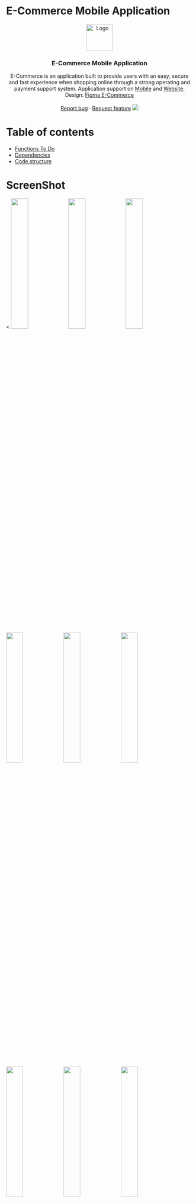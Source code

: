 # E-Commerce Mobile Application

<p align="center">
  <a href="https://flutter.io/">
    <img src="https://firebasestorage.googleapis.com/v0/b/e-conmmerce.appspot.com/o/logo.png?alt=media&token=4051c5bc-9ea4-4a31-850b-08a123fba45a" alt="Logo" width=72 height=72>
  </a>

  <h3 align="center">E-Commerce Mobile Application</h3>

  <p align="center">
   E-Commerce is an application built to provide users with an easy, secure and fast experience when shopping online through a strong operating and payment support system. Application support on  <a href="https://play.google.com/store/apps/details?id=com.goldenowl.ecommerce">Mobile</a> and  <a href="https://e-conmmerce.web.app/">Website</a>. Design: <a href="https://www.figma.com/file/arYXBvjg4dgjeS3cdFwSKO/E-commerce-Application-by-Fively-%2F-Light-Version-(Copy)?node-id=552%3A0">Figma E-Commerce</a> 
    <br>
    <br>
    <a href="https://github.com/levi-pham-goldenowl/E-Commerce/issues/new">Report bug</a>
    ·
    <a href="https://github.com/levi-pham-goldenowl/E-Commerce/issues/new">Request feature</a>


   <img src="https://firebasestorage.googleapis.com/v0/b/e-conmmerce.appspot.com/o/light%20hi.png?alt=media&token=40d423ca-4489-4e35-899e-187d38fb13c6" > 
</p>

# Table of contents


- [Functions To Do](#functions-to-do)
- [Dependencies](#depencencies)
- [Code structure](#code-structure)

# ScreenShot
<
    <img src="https://firebasestorage.googleapis.com/v0/b/e-conmmerce.appspot.com/o/readme%2FScreenshot_1650421162.png?alt=media&token=d9040d5e-b2fe-487c-ac1d-68a68fbf17d2" width=30% height=30%> 
    <img src="https://firebasestorage.googleapis.com/v0/b/e-conmmerce.appspot.com/o/readme%2FScreenshot_1650421180.png?alt=media&token=bba49000-c8fe-45e4-8267-e08573302d8e" width=30% height=30%>
    <img src="https://firebasestorage.googleapis.com/v0/b/e-conmmerce.appspot.com/o/readme%2FScreenshot_1650421185.png?alt=media&token=6b522cb4-4eec-4fac-a5e2-78c4044a5590" width=30% height=30%>
    <img src="https://firebasestorage.googleapis.com/v0/b/e-conmmerce.appspot.com/o/readme%2FScreenshot_1650421194.png?alt=media&token=5509b0b9-525f-4edf-a067-c13b9f2fbf51" width=30% height=30%>
    <img src="https://firebasestorage.googleapis.com/v0/b/e-conmmerce.appspot.com/o/readme%2FScreenshot_1650421200.png?alt=media&token=9538a0f3-a617-43f9-b3b7-b6e00f361312" width=30% height=30%>
    <img src="https://firebasestorage.googleapis.com/v0/b/e-conmmerce.appspot.com/o/readme%2FScreenshot_1650421213.png?alt=media&token=5e40346e-250f-42ff-a5aa-e2a25b9903bc" width=30% height=30%>
    <img src="https://firebasestorage.googleapis.com/v0/b/e-conmmerce.appspot.com/o/readme%2FScreenshot_1650421206.png?alt=media&token=5db986d4-b992-4583-9a05-f543f2956b7b" width=30% height=30%>
    <img src="https://firebasestorage.googleapis.com/v0/b/e-conmmerce.appspot.com/o/readme%2FScreenshot_1650421237.png?alt=media&token=b1d9af9f-f60c-4106-9200-0543798bb52e" width=30% height=30%>
    <img src="https://firebasestorage.googleapis.com/v0/b/e-conmmerce.appspot.com/o/readme%2FScreenshot_1650421246.png?alt=media&token=61d9e069-13de-4a3f-84d6-7d0ca4f35718" width=30% height=30%>
    <img src="https://firebasestorage.googleapis.com/v0/b/e-conmmerce.appspot.com/o/readme%2FScreenshot_1650421250.png?alt=media&token=1caf07c2-ac9f-4ef6-9e64-44e2d0c2a221" width=30% height=30%>
     <img src="https://firebasestorage.googleapis.com/v0/b/e-conmmerce.appspot.com/o/readme%2FScreenshot_1650421297.png?alt=media&token=35d95596-8d2c-4c0b-b98a-72c8388ab924" width=30% height=30%>
      <img src="https://firebasestorage.googleapis.com/v0/b/e-conmmerce.appspot.com/o/readme%2FScreenshot_1650421317.png?alt=media&token=027f3039-c1de-44cd-aab0-74b80ebd514a" width=30% height=30%>
       <img src="https://firebasestorage.googleapis.com/v0/b/e-conmmerce.appspot.com/o/readme%2FScreenshot_1650421348.png?alt=media&token=d11307e4-c932-4cd1-ac13-81dd07cff0e8" width=30% height=30%>

  

# Functions To Do
- Sign-in 
- Signup
- Forgot password
- Resset password
- Add, remove to cart
- Checkout
- Notification
- Add, remove to favorite
- Add, remove payment method
- Add, remove address shipping
- Change information profile
- Add your review
- Dynamic link





# Depencencies

![](resources/images/dependencies.jpg) 

## Helper
- [logger](https://pub.dev/packages/logger): Small, easy to use and extensible logger which prints beautiful logs.
- [url_launcher](https://pub.dev/packages/url_launcher): A Flutter plugin for launching a URL in the mobile platform. Supports iOS, Android, web, Windows, macOS, and Linux.



- [shared_preferences](https://pub.dev/packages/shared_preferences): Flutter plugin for reading and writing simple key-value pairs. Wraps NSUserDefaults on iOS and SharedPreferences on Android.




## HTTP, API
- [http](https://pub.dev/packages/http): A composable, Future-based library for making HTTP requests.


## Flutter Fire
The official Firebase plugins for Flutter. sign_in, analytics, crashlytics, storage, firestore
- [Flutter Fire](https://firebase.flutter.dev/)

## State Management
State Management is still the hottest topic in Flutter Community. There are tons of choices available and it’s super intimidating for a beginner to choose one. Also, all of them have their pros and cons. So, what’s the best approach

![](resources/images/state.png) 

- [provider](https://pub.dev/packages/provider): **A recommended approach**

**Other favorite package**

- [flutter_bloc](https://pub.dev/packages/flutter_bloc): Widgets that make it easy to integrate blocs and cubits into Flutter. [Learn more](https://bloclibrary.dev/#/) 


## Flutter Gen


## Widget




## Other favorite package


# Code structure
Here is the core folder structure which flutter provides.
```
flutter-app/
|- android
|- assets
|- ios
|- lib
|- web
|- test
```
Here is the folder structure we have been using in this project

```
lib/
|- src/
  |- commom/
  |- config/
    |- routes/
    |- themes/
  |- constrants/
  |- dialogs/
  |- localization/
  |- models/
  |- modules/
  |- repositories/
  |- snackbar/
  |- utils/
    |- helpers/
    |- services/
  |- widgets/
|- main.dart

```

